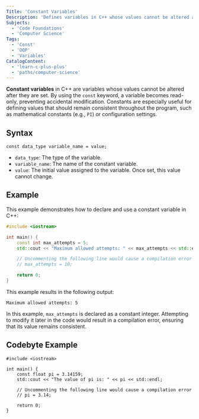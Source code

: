 ```yaml
---
Title: 'Constant Variables'
Description: 'Defines variables in C++ whose values cannot be altered after they are set.'
Subjects:
  - 'Code Foundations'
  - 'Computer Science'
Tags:
  - 'Const'
  - 'OOP'
  - 'Variables'
CatalogContent:
  - 'learn-c-plus-plus'
  - 'paths/computer-science'
---
```


**Constant variables** in C++ are variables whose values cannot be altered after they are set. By using the `const` keyword, a variable becomes read-only, preventing accidental modification. Constants are especially useful for defining values that should remain consistent throughout the program, such as mathematical constants (e.g., `PI`) or configuration settings.

## Syntax

```pseudo
const data_type variable_name = value;
```

- `data_type`: The type of the variable.
- `variable_name`: The name of the constant variable.
- `value`: The initial value assigned to the variable. Once set, this value cannot change.
  
## Example

This example demonstrates how to declare and use a constant variable in C++:

```cpp
#include <iostream>

int main() {
    const int max_attempts = 5;
    std::cout << "Maximum allowed attempts: " << max_attempts << std::endl;

    // Uncommenting the following line would cause a compilation error
    // max_attempts = 10;

    return 0;
}
```

This example results in the following output:

```shell
Maximum allowed attempts: 5
```

In this example, `max_attempts` is declared as a constant integer. Attempting to modify it later in the code would result in a compilation error, ensuring that its value remains consistent.

## Codebyte Example

```codebyte/cpp
#include <iostream>

int main() {
    const float pi = 3.14159;
    std::cout << "The value of pi is: " << pi << std::endl;

    // Uncommenting the following line would cause a compilation error
    // pi = 3.14;

    return 0;
}
```
